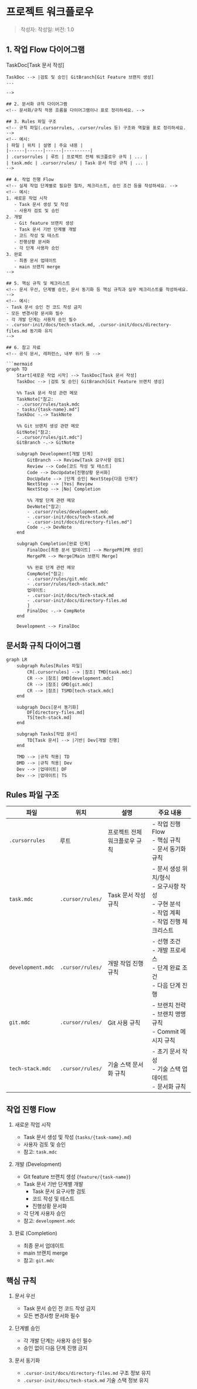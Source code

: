 <!-- 이 문서는 반드시 관련 온톨로지 문서와 상호 참조(related_ontology, 링크 등)를 남겨야 합니다. 문서 작업 시 mcp-server-time을 호출하여 created_at, updated_at을 최신화하세요. -->

# 프로젝트 워크플로우

> 작성자: <!-- 여기에 이름을 입력하세요 -->
> 작성일: <!-- YYYY-MM-DD 형식으로 입력하세요 -->
> 버전: 1.0

## 1. 작업 Flow 다이어그램

<!-- mermaid 등으로 전체 작업 흐름을 시각화하세요. 필요시 텍스트로도 설명 가능 -->
<!-- 예시:
```mermaid
graph TD
    Start[새로운 작업 시작] --> TaskDoc[Task 문서 작성]

    TaskDoc --> |검토 및 승인| GitBranch[Git Feature 브랜치 생성]
    ...

````
-->

## 2. 문서화 규칙 다이어그램
<!-- 문서화/규칙 적용 흐름을 다이어그램이나 표로 정리하세요. -->

## 3. Rules 파일 구조
<!-- 규칙 파일(.cursorrules, .cursor/rules 등) 구조와 역할을 표로 정리하세요. -->
<!-- 예시:
| 파일 | 위치 | 설명 | 주요 내용 |
|------|------|------|----------|
| .cursorrules | 루트 | 프로젝트 전체 워크플로우 규칙 | ... |
| task.mdc | .cursor/rules/ | Task 문서 작성 규칙 | ... |
-->

## 4. 작업 진행 Flow
<!-- 실제 작업 단계별로 필요한 절차, 체크리스트, 승인 조건 등을 작성하세요. -->
<!-- 예시:
1. 새로운 작업 시작
   - Task 문서 생성 및 작성
   - 사용자 검토 및 승인
2. 개발
   - Git feature 브랜치 생성
   - Task 문서 기반 단계별 개발
   - 코드 작성 및 테스트
   - 진행상황 문서화
   - 각 단계 사용자 승인
3. 완료
   - 최종 문서 업데이트
   - main 브랜치 merge
-->

## 5. 핵심 규칙 및 체크리스트
<!-- 문서 우선, 단계별 승인, 문서 동기화 등 핵심 규칙과 실무 체크리스트를 작성하세요. -->
<!-- 예시:
- Task 문서 승인 전 코드 작성 금지
- 모든 변경사항 문서화 필수
- 각 개발 단계는 사용자 승인 필수
- .cursor-init/docs/tech-stack.md, .cursor-init/docs/directory-files.md 동기화 유지
-->

## 6. 참고 자료
<!-- 공식 문서, 레퍼런스, 내부 위키 등 -->

```mermaid
graph TD
    Start[새로운 작업 시작] --> TaskDoc[Task 문서 작성]
    TaskDoc --> |검토 및 승인| GitBranch[Git Feature 브랜치 생성]

    %% Task 문서 작성 관련 메모
    TaskNote["참고:
    - .cursor/rules/task.mdc
    - tasks/{task-name}.md"]
    TaskDoc -.-> TaskNote

    %% Git 브랜치 생성 관련 메모
    GitNote["참고:
    - .cursor/rules/git.mdc"]
    GitBranch -.-> GitNote

    subgraph Development[개발 단계]
        GitBranch --> Review[Task 요구사항 검토]
        Review --> Code[코드 작성 및 테스트]
        Code --> DocUpdate[진행상황 문서화]
        DocUpdate --> |단계 승인| NextStep{다음 단계?}
        NextStep --> |Yes| Review
        NextStep --> |No| Completion

        %% 개발 단계 관련 메모
        DevNote["참고:
        - .cursor/rules/development.mdc
        - .cursor-init/docs/tech-stack.md
        - .cursor-init/docs/directory-files.md"]
        Code -.-> DevNote
    end

    subgraph Completion[완료 단계]
        FinalDoc[최종 문서 업데이트] --> MergePR[PR 생성]
        MergePR --> Merge[Main 브랜치 Merge]

        %% 완료 단계 관련 메모
        CompNote["참고:
        - .cursor/rules/git.mdc
        - .cursor/rules/tech-stack.mdc"
        업데이트:
        - .cursor-init/docs/tech-stack.md
        - .cursor-init/docs/directory-files.md
        ]
        FinalDoc -.-> CompNote
    end

    Development --> FinalDoc
````

## 문서화 규칙 다이어그램

```mermaid
graph LR
    subgraph Rules[Rules 파일]
        CR[.cursorrules] --> |참조| TMD[task.mdc]
        CR --> |참조| DMD[development.mdc]
        CR --> |참조| GMD[git.mdc]
        CR --> |참조| TSMD[tech-stack.mdc]
    end

    subgraph Docs[문서 동기화]
        DF[directory-files.md]
        TS[tech-stack.md]
    end

    subgraph Tasks[작업 문서]
        TD[Task 문서] --> |기반| Dev[개발 진행]
    end

    TMD --> |규칙 적용| TD
    DMD --> |규칙 적용| Dev
    Dev --> |업데이트| DF
    Dev --> |업데이트| TS
```

## Rules 파일 구조

| 파일              | 위치             | 설명                          | 주요 내용                                                                                        |
| ----------------- | ---------------- | ----------------------------- | ------------------------------------------------------------------------------------------------ |
| `.cursorrules`    | 루트             | 프로젝트 전체 워크플로우 규칙 | - 작업 진행 Flow<br>- 핵심 규칙<br>- 문서 동기화 규칙                                            |
| `task.mdc`        | `.cursor/rules/` | Task 문서 작성 규칙           | - 문서 생성 위치/형식<br>- 요구사항 작성<br>- 구현 분석<br>- 작업 계획<br>- 작업 진행 체크리스트 |
| `development.mdc` | `.cursor/rules/` | 개발 작업 진행 규칙           | - 선행 조건<br>- 개발 프로세스<br>- 단계 완료 조건<br>- 다음 단계 진행                           |
| `git.mdc`         | `.cursor/rules/` | Git 사용 규칙                 | - 브랜치 전략<br>- 브랜치 명명 규칙<br>- Commit 메시지 규칙                                      |
| `tech-stack.mdc`  | `.cursor/rules/` | 기술 스택 문서화 규칙         | - 초기 문서 작성<br>- 기술 스택 업데이트<br>- 문서화 규칙                                        |

## 작업 진행 Flow

1. 새로운 작업 시작

   - Task 문서 생성 및 작성 (`tasks/{task-name}.md`)
   - 사용자 검토 및 승인
   - 참고: `task.mdc`

2. 개발 (Development)

   - Git feature 브랜치 생성 (`feature/{task-name}`)
   - Task 문서 기반 단계별 개발
     - Task 문서 요구사항 검토
     - 코드 작성 및 테스트
     - 진행상황 문서화
   - 각 단계 사용자 승인
   - 참고: `development.mdc`

3. 완료 (Completion)
   - 최종 문서 업데이트
   - main 브랜치 merge
   - 참고: `git.mdc`

## 핵심 규칙

1. 문서 우선

   - Task 문서 승인 전 코드 작성 금지
   - 모든 변경사항 문서화 필수

2. 단계별 승인

   - 각 개발 단계는 사용자 승인 필수
   - 승인 없이 다음 단계 진행 금지

3. 문서 동기화
   - `.cursor-init/docs/directory-files.md` 구조 정보 유지
   - `.cursor-init/docs/tech-stack.md` 기술 스택 정보 유지
